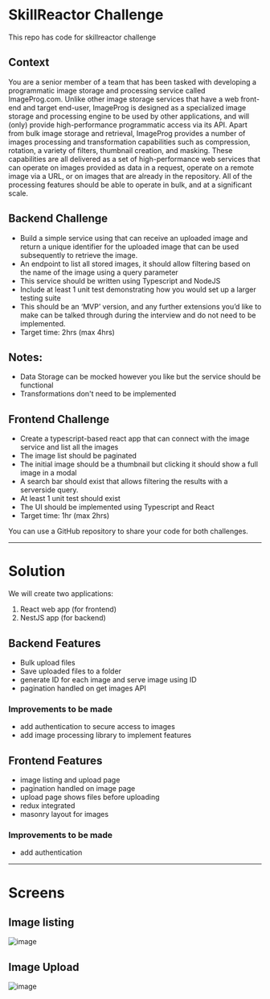 # SkillReactor Challenge

This repo has code for skillreactor challenge

## Context

You are a senior member of a team that has been tasked with developing a programmatic image storage and processing
service called ImageProg.com.
Unlike other image storage services that have a web front-end and target end-user, ImageProg is designed as a
specialized image storage and processing engine to be used by other applications, and will (only) provide
high-performance programmatic access via its
API.
Apart from bulk image storage and retrieval, ImageProg provides a number of images processing and transformation
capabilities such as compression, rotation, a variety of filters, thumbnail creation, and masking.
These capabilities are all delivered as a set of high-performance web services that can operate on images provided as
data in a request, operate on a remote image via a URL, or on images that are already in the repository. All of the
processing features should be able to operate in bulk, and at a significant scale.

## Backend Challenge

- Build a simple service using that can receive an uploaded image and return a unique identifier for the uploaded image
  that can be used subsequently to retrieve the image.
- An endpoint to list all stored images, it should allow filtering based on the name of the image using a query
  parameter
- This service should be written using Typescript and NodeJS
- Include at least 1 unit test demonstrating how you would set up a larger testing suite
- This should be an ‘MVP’ version, and any further extensions you’d like to make can be talked through during the
  interview and do not need to be implemented.
- Target time: 2hrs (max 4hrs)

## Notes:

- Data Storage can be mocked however you like but the service should be functional
- Transformations don't need to be implemented

## Frontend Challenge

- Create a typescript-based react app that can connect with the image service and list all the images
- The image list should be paginated
- The initial image should be a thumbnail but clicking it should show a full image in a modal
- A search bar should exist that allows filtering the results with a serverside query.
- At least 1 unit test should exist
- The UI should be implemented using Typescript and React
- Target time: 1hr (max 2hrs)

You can use a GitHub repository to share your code for both challenges.

____________

# Solution

We will create two applications:

1. React web app (for frontend)
2. NestJS app (for backend)

## Backend Features

- Bulk upload files
- Save uploaded files to a folder
- generate ID for each image and serve image using ID
- pagination handled on get images API

### Improvements to be made

- add authentication to secure access to images
- add image processing library to implement features

## Frontend Features

- image listing and upload page
- pagination handled on image page
- upload page shows files before uploading
- redux integrated
- masonry layout for images

### Improvements to be made

- add authentication

____________________

# Screens

## Image listing

![image](https://i.imgur.com/U9AyIUB.png)

## Image Upload

![image](https://i.imgur.com/Kbyirl3.png)
